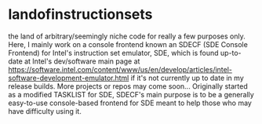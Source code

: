 # landofinstructionsets
the land of arbitrary/seemingly niche code for really a few purposes only. Here, I mainly work on a console frontend known an SDECF (SDE Console Frontend) for Intel's instruction set emulator, SDE, which is found up-to-date at Intel's dev/software main page at https://software.intel.com/content/www/us/en/develop/articles/intel-software-development-emulator.html if it's not currently up to date in my release builds. More projects or repos may come soon...
Originally started as a modified TASKLIST for SDE, SDECF's main purpose is to be a generally easy-to-use console-based frontend for SDE meant to help those who may have difficulty using it.
